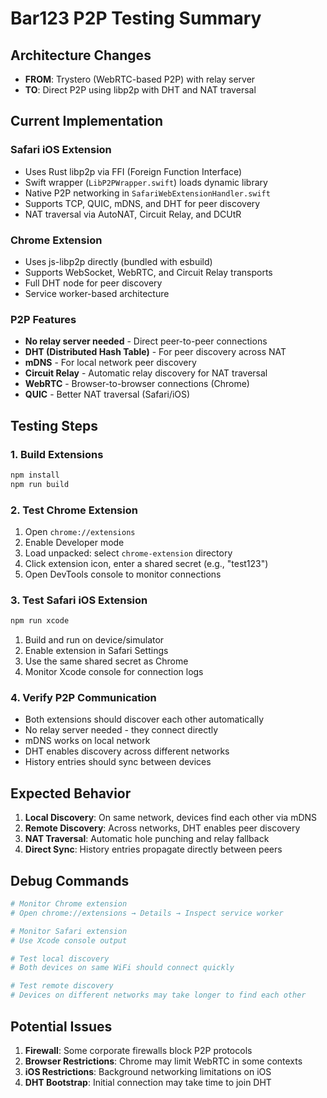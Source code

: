 # Bar123 P2P Testing Summary

## Architecture Changes
- **FROM**: Trystero (WebRTC-based P2P) with relay server
- **TO**: Direct P2P using libp2p with DHT and NAT traversal

## Current Implementation

### Safari iOS Extension
- Uses Rust libp2p via FFI (Foreign Function Interface)
- Swift wrapper (`LibP2PWrapper.swift`) loads dynamic library
- Native P2P networking in `SafariWebExtensionHandler.swift`
- Supports TCP, QUIC, mDNS, and DHT for peer discovery
- NAT traversal via AutoNAT, Circuit Relay, and DCUtR

### Chrome Extension  
- Uses js-libp2p directly (bundled with esbuild)
- Supports WebSocket, WebRTC, and Circuit Relay transports
- Full DHT node for peer discovery
- Service worker-based architecture

### P2P Features
- **No relay server needed** - Direct peer-to-peer connections
- **DHT (Distributed Hash Table)** - For peer discovery across NAT
- **mDNS** - For local network peer discovery
- **Circuit Relay** - Automatic relay discovery for NAT traversal
- **WebRTC** - Browser-to-browser connections (Chrome)
- **QUIC** - Better NAT traversal (Safari/iOS)

## Testing Steps

### 1. Build Extensions
```bash
npm install
npm run build
```

### 2. Test Chrome Extension
1. Open `chrome://extensions`
2. Enable Developer mode
3. Load unpacked: select `chrome-extension` directory
4. Click extension icon, enter a shared secret (e.g., "test123")
5. Open DevTools console to monitor connections

### 3. Test Safari iOS Extension
```bash
npm run xcode
```
1. Build and run on device/simulator
2. Enable extension in Safari Settings
3. Use the same shared secret as Chrome
4. Monitor Xcode console for connection logs

### 4. Verify P2P Communication
- Both extensions should discover each other automatically
- No relay server needed - they connect directly
- mDNS works on local network
- DHT enables discovery across different networks
- History entries should sync between devices

## Expected Behavior
1. **Local Discovery**: On same network, devices find each other via mDNS
2. **Remote Discovery**: Across networks, DHT enables peer discovery
3. **NAT Traversal**: Automatic hole punching and relay fallback
4. **Direct Sync**: History entries propagate directly between peers

## Debug Commands
```bash
# Monitor Chrome extension
# Open chrome://extensions → Details → Inspect service worker

# Monitor Safari extension
# Use Xcode console output

# Test local discovery
# Both devices on same WiFi should connect quickly

# Test remote discovery
# Devices on different networks may take longer to find each other
```

## Potential Issues
1. **Firewall**: Some corporate firewalls block P2P protocols
2. **Browser Restrictions**: Chrome may limit WebRTC in some contexts
3. **iOS Restrictions**: Background networking limitations on iOS
4. **DHT Bootstrap**: Initial connection may take time to join DHT